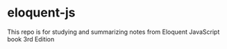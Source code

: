 # eloquent-js
This repo is for studying and summarizing notes from Eloquent JavaScript book 3rd Edition
